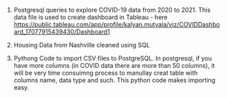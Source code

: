 1. Postgresql queries to explore COVID-19 data from 2020 to 2021. This data file is used to create dashboard in Tableau - here https://public.tableau.com/app/profile/kalyan.mutyala/viz/COVIDDashboard_17077915439430/Dashboard1

2. Housing Data from Nashville cleaned using SQL

3. Pythong Code to import CSV files to PostgreSQL. In postgresql, if you have more columns (in COVID data there are more than 50 columns), it will be very time consuimng process to manullay creat table with columns name, data type and such. This python code makes importing easy. 
